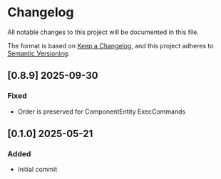 # Changelog
All notable changes to this project will be documented in this file.

The format is based on [Keep a Changelog](https://keepachangelog.com/en/1.0.0/),
and this project adheres to [Semantic Versioning](https://semver.org/spec/v2.0.0.html).

## [0.8.9] 2025-09-30
### Fixed
- Order is preserved for ComponentEntity ExecCommands

## [0.1.0] 2025-05-21
### Added
- Initial commit

